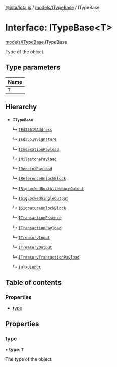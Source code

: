 [@iota/iota.js](../README.md) / [models/ITypeBase](../modules/models_itypebase.md) / ITypeBase

# Interface: ITypeBase<T\>

[models/ITypeBase](../modules/models_itypebase.md).ITypeBase

Type of the object.

## Type parameters

| Name |
| :------ |
| `T` |

## Hierarchy

- **`ITypeBase`**

  ↳ [`IEd25519Address`](models_ied25519address.ied25519address.md)

  ↳ [`IEd25519Signature`](models_ied25519signature.ied25519signature.md)

  ↳ [`IIndexationPayload`](models_iindexationpayload.iindexationpayload.md)

  ↳ [`IMilestonePayload`](models_imilestonepayload.imilestonepayload.md)

  ↳ [`IReceiptPayload`](models_ireceiptpayload.ireceiptpayload.md)

  ↳ [`IReferenceUnlockBlock`](models_ireferenceunlockblock.ireferenceunlockblock.md)

  ↳ [`ISigLockedDustAllowanceOutput`](models_isiglockeddustallowanceoutput.isiglockeddustallowanceoutput.md)

  ↳ [`ISigLockedSingleOutput`](models_isiglockedsingleoutput.isiglockedsingleoutput.md)

  ↳ [`ISignatureUnlockBlock`](models_isignatureunlockblock.isignatureunlockblock.md)

  ↳ [`ITransactionEssence`](models_itransactionessence.itransactionessence.md)

  ↳ [`ITransactionPayload`](models_itransactionpayload.itransactionpayload.md)

  ↳ [`ITreasuryInput`](models_itreasuryinput.itreasuryinput.md)

  ↳ [`ITreasuryOutput`](models_itreasuryoutput.itreasuryoutput.md)

  ↳ [`ITreasuryTransactionPayload`](models_itreasurytransactionpayload.itreasurytransactionpayload.md)

  ↳ [`IUTXOInput`](models_iutxoinput.iutxoinput.md)

## Table of contents

### Properties

- [type](models_itypebase.itypebase.md#type)

## Properties

### type

• **type**: `T`

The type of the object.

